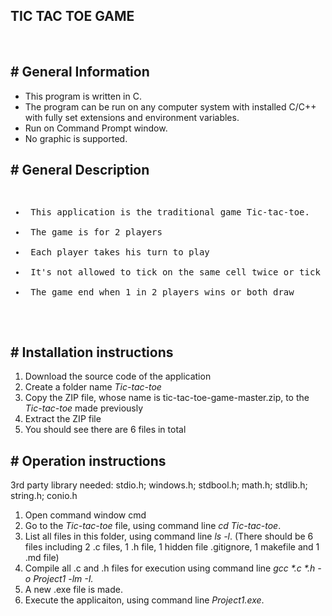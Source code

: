 ## TIC TAC TOE GAME
<br>

<h2># General Information</h2>
<ul>
<li>This program is written in C.</li>
<li>The program can be run on any computer system with installed C/C++ with fully set extensions and environment variables.</li>
<li>Run on Command Prompt window.</li>
<li>No graphic is supported.</li>
</ul>

<h2># General Description</h2>
<pre>
<ul>
<li> This application is the traditional game Tic-tac-toe. </li>
<li> The game is for 2 players</li>
<li> Each player takes his turn to play </li>
<li> It's not allowed to tick on the same cell twice or tick on the other player's cell. </li>
<li> The game end when 1 in 2 players wins or both draw</li>
</ul>
</pre>

<h2># Installation instructions </h2>
<ol>
<li>Download the source code of the application</li>
<li>Create a folder name <em>Tic-tac-toe</em></li>
<li>Copy the ZIP file, whose name is tic-tac-toe-game-master.zip, to the <em>Tic-tac-toe</em> made previously</li>
<li>Extract the ZIP file</li>
<li>You should see there are 6 files in total</li>
</ol>

<h2># Operation instructions</h2>
3rd party library needed: stdio.h; windows.h; stdbool.h; math.h; stdlib.h; string.h; conio.h
<ol>
<li>Open command window cmd</li>
<li>Go to the <em>Tic-tac-toe</em> file, using command line <em>cd Tic-tac-toe</em>.</li>
<li>List all files in this folder, using command line <em>ls -l</em>. (There should be 6 files including 2 .c files, 1 .h file, 
1 hidden file .gitignore, 1 makefile and 1 .md file)</li>
<li>Compile all .c and .h files for execution using command line <em>gcc *.c *.h -o Project1 -lm -I.</em></li>
<li>A new .exe file is made.</li>
<li>Execute the applicaiton, using command line <em>Project1.exe</em>.</li>
</ol>